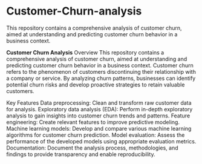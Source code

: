 # Customer-Churn-analysis
This repository contains a comprehensive analysis of customer churn, aimed at understanding and predicting customer churn behavior in a business context. 

**Customer Churn Analysis**
Overview
This repository contains a comprehensive analysis of customer churn, aimed at understanding and predicting customer churn behavior in a business context. Customer churn refers to the phenomenon of customers discontinuing their relationship with a company or service. By analyzing churn patterns, businesses can identify potential churn risks and develop proactive strategies to retain valuable customers.

Key Features
Data preprocessing: Clean and transform raw customer data for analysis.
Exploratory data analysis (EDA): Perform in-depth exploratory analysis to gain insights into customer churn trends and patterns.
Feature engineering: Create relevant features to improve predictive modeling.
Machine learning models: Develop and compare various machine learning algorithms for customer churn prediction.
Model evaluation: Assess the performance of the developed models using appropriate evaluation metrics.
Documentation: Document the analysis process, methodologies, and findings to provide transparency and enable reproducibility.
